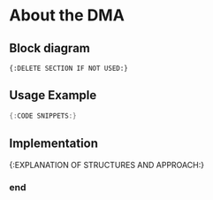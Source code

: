 About the DMA
=============

Block diagram
-------------
```
{:DELETE SECTION IF NOT USED:}
```

Usage Example
-------------

```cpp
{:CODE SNIPPETS:}
```

Implementation
--------------

{:EXPLANATION OF STRUCTURES AND APPROACH:}

### end
